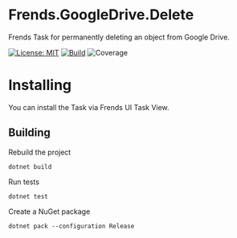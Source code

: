 # Frends.GoogleDrive.Delete
Frends Task for permanently deleting an object from Google Drive.

[![License: MIT](https://img.shields.io/badge/License-MIT-green.svg)](https://opensource.org/licenses/MIT) 
[![Build](https://github.com/FrendsPlatform/Frends.GoogleDrive/actions/workflows/Delete_build_and_test_on_main.yml/badge.svg)](https://github.com/FrendsPlatform/Frends.GoogleDrive/actions)
![Coverage](https://app-github-custom-badges.azurewebsites.net/Badge?key=FrendsPlatform/Frends.GoogleDrive/Frends.GoogleDrive.Delete|main)

# Installing

You can install the Task via Frends UI Task View.

## Building

Rebuild the project

`dotnet build`

Run tests

`dotnet test`

Create a NuGet package

`dotnet pack --configuration Release`